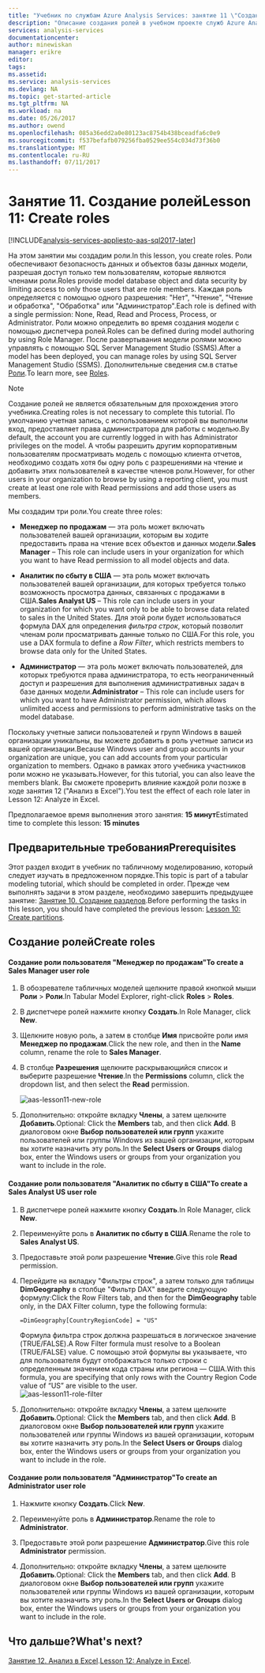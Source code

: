 ```yaml
---
title: "Учебник по службам Azure Analysis Services: занятие 11 \"Создание ролей\" | Документы Майкрософт"
description: "Описание создания ролей в учебном проекте служб Azure Analysis Services."
services: analysis-services
documentationcenter: 
author: minewiskan
manager: erikre
editor: 
tags: 
ms.assetid: 
ms.service: analysis-services
ms.devlang: NA
ms.topic: get-started-article
ms.tgt_pltfrm: NA
ms.workload: na
ms.date: 05/26/2017
ms.author: owend
ms.openlocfilehash: 085a36edd2a0e80123ac8754b438bceadfa6c0e9
ms.sourcegitcommit: f537befafb079256fba0529ee554c034d73f36b0
ms.translationtype: MT
ms.contentlocale: ru-RU
ms.lasthandoff: 07/11/2017
---
```

# <a name="lesson-11-create-roles"></a><span data-ttu-id="9bf8e-103">Занятие 11. Создание ролей</span><span class="sxs-lookup"><span data-stu-id="9bf8e-103">Lesson 11: Create roles</span></span>

[!INCLUDE[analysis-services-appliesto-aas-sql2017-later](../../../includes/analysis-services-appliesto-aas-sql2017-later.md)]

<span data-ttu-id="9bf8e-104">На этом занятии мы создадим роли.</span><span class="sxs-lookup"><span data-stu-id="9bf8e-104">In this lesson, you create roles.</span></span> <span data-ttu-id="9bf8e-105">Роли обеспечивают безопасность данных и объектов базы данных модели, разрешая доступ только тем пользователям, которые являются членами роли.</span><span class="sxs-lookup"><span data-stu-id="9bf8e-105">Roles provide model database object and data security by limiting access to only those users that are role members.</span></span> <span data-ttu-id="9bf8e-106">Каждая роль определяется с помощью одного разрешения: "Нет", "Чтение", "Чтение и обработка", "Обработка" или "Администратор".</span><span class="sxs-lookup"><span data-stu-id="9bf8e-106">Each role is defined with a single permission: None, Read, Read and Process, Process, or Administrator.</span></span> <span data-ttu-id="9bf8e-107">Роли можно определить во время создания модели с помощью диспетчера ролей.</span><span class="sxs-lookup"><span data-stu-id="9bf8e-107">Roles can be defined during model authoring by using Role Manager.</span></span> <span data-ttu-id="9bf8e-108">После развертывания модели ролями можно управлять с помощью SQL Server Management Studio (SSMS).</span><span class="sxs-lookup"><span data-stu-id="9bf8e-108">After a model has been deployed, you can manage roles by using SQL Server Management Studio (SSMS).</span></span> <span data-ttu-id="9bf8e-109">Дополнительные сведения см.в статье [Роли](https://docs.microsoft.com/sql/analysis-services/tabular-models/roles-ssas-tabular).</span><span class="sxs-lookup"><span data-stu-id="9bf8e-109">To learn more, see [Roles](https://docs.microsoft.com/sql/analysis-services/tabular-models/roles-ssas-tabular).</span></span>
  
> [!NOTE]  
> <span data-ttu-id="9bf8e-110">Создание ролей не является обязательным для прохождения этого учебника.</span><span class="sxs-lookup"><span data-stu-id="9bf8e-110">Creating roles is not necessary to complete this tutorial.</span></span> <span data-ttu-id="9bf8e-111">По умолчанию учетная запись, с использованием которой вы выполнили вход, предоставляет права администратора для работы с моделью.</span><span class="sxs-lookup"><span data-stu-id="9bf8e-111">By default, the account you are currently logged in with has Administrator privileges on the model.</span></span> <span data-ttu-id="9bf8e-112">А чтобы разрешить другим корпоративным пользователям просматривать модель с помощью клиента отчетов, необходимо создать хотя бы одну роль с разрешениями на чтение и добавить этих пользователей в качестве членов роли.</span><span class="sxs-lookup"><span data-stu-id="9bf8e-112">However, for other users in your organization to browse by using a reporting client, you must create at least one role with Read permissions and add those users as members.</span></span>  
  
<span data-ttu-id="9bf8e-113">Мы создадим три роли.</span><span class="sxs-lookup"><span data-stu-id="9bf8e-113">You create three roles:</span></span>  
  
-   <span data-ttu-id="9bf8e-114">**Менеджер по продажам** — эта роль может включать пользователей вашей организации, которым вы ходите предоставить права на чтение всех объектов и данных модели.</span><span class="sxs-lookup"><span data-stu-id="9bf8e-114">**Sales Manager** – This role can include users in your organization for which you want to have Read permission to all model objects and data.</span></span>  
  
-   <span data-ttu-id="9bf8e-115">**Аналитик по сбыту в США** — эта роль может включать пользователей вашей организации, для которых требуется только возможность просмотра данных, связанных с продажами в США.</span><span class="sxs-lookup"><span data-stu-id="9bf8e-115">**Sales Analyst US** – This role can include users in your organization for which you want only to be able to browse data related to sales in the United States.</span></span> <span data-ttu-id="9bf8e-116">Для этой роли будет использоваться формула DAX для определения *фильтра строк*, который позволит членам роли просматривать данные только по США.</span><span class="sxs-lookup"><span data-stu-id="9bf8e-116">For this role, you use a DAX formula to define a *Row Filter*, which restricts members to browse data only for the United States.</span></span>  
  
-   <span data-ttu-id="9bf8e-117">**Администратор** — эта роль может включать пользователей, для которых требуются права администратора, то есть неограниченный доступ и разрешения для выполнения административных задач в базе данных модели.</span><span class="sxs-lookup"><span data-stu-id="9bf8e-117">**Administrator** – This role can include users for which you want to have Administrator permission, which allows unlimited access and permissions to perform administrative tasks on the model database.</span></span>  
  
<span data-ttu-id="9bf8e-118">Поскольку учетные записи пользователей и групп Windows в вашей организации уникальны, вы можете добавить в роль учетные записи из вашей организации.</span><span class="sxs-lookup"><span data-stu-id="9bf8e-118">Because Windows user and group accounts in your organization are unique, you can add accounts from your particular organization to members.</span></span> <span data-ttu-id="9bf8e-119">Однако в рамках этого учебника участников роли можно не указывать.</span><span class="sxs-lookup"><span data-stu-id="9bf8e-119">However, for this tutorial, you can also leave the members blank.</span></span> <span data-ttu-id="9bf8e-120">Вы сможете проверить влияние каждой роли позже в ходе занятия 12 ("Анализ в Excel").</span><span class="sxs-lookup"><span data-stu-id="9bf8e-120">You test the effect of each role later in Lesson 12: Analyze in Excel.</span></span>  
  
<span data-ttu-id="9bf8e-121">Предполагаемое время выполнения этого занятия: **15 минут**</span><span class="sxs-lookup"><span data-stu-id="9bf8e-121">Estimated time to complete this lesson: **15 minutes**</span></span>  
  
## <a name="prerequisites"></a><span data-ttu-id="9bf8e-122">Предварительные требования</span><span class="sxs-lookup"><span data-stu-id="9bf8e-122">Prerequisites</span></span>  
<span data-ttu-id="9bf8e-123">Этот раздел входит в учебник по табличному моделированию, который следует изучать в предложенном порядке.</span><span class="sxs-lookup"><span data-stu-id="9bf8e-123">This topic is part of a tabular modeling tutorial, which should be completed in order.</span></span> <span data-ttu-id="9bf8e-124">Прежде чем выполнять задачи в этом разделе, необходимо завершить предыдущее занятие: [Занятие 10. Создание разделов](../tutorials/aas-lesson-10-create-partitions.md).</span><span class="sxs-lookup"><span data-stu-id="9bf8e-124">Before performing the tasks in this lesson, you should have completed the previous lesson: [Lesson 10: Create partitions](../tutorials/aas-lesson-10-create-partitions.md).</span></span>  
  
## <a name="create-roles"></a><span data-ttu-id="9bf8e-125">Создание ролей</span><span class="sxs-lookup"><span data-stu-id="9bf8e-125">Create roles</span></span>  
  
#### <a name="to-create-a-sales-manager-user-role"></a><span data-ttu-id="9bf8e-126">Создание роли пользователя "Менеджер по продажам"</span><span class="sxs-lookup"><span data-stu-id="9bf8e-126">To create a Sales Manager user role</span></span>  
  
1.  <span data-ttu-id="9bf8e-127">В обозревателе табличных моделей щелкните правой кнопкой мыши **Роли** > **Роли**.</span><span class="sxs-lookup"><span data-stu-id="9bf8e-127">In Tabular Model Explorer, right-click **Roles** > **Roles**.</span></span>  
  
2.  <span data-ttu-id="9bf8e-128">В диспетчере ролей нажмите кнопку **Создать**.</span><span class="sxs-lookup"><span data-stu-id="9bf8e-128">In Role Manager, click **New**.</span></span>  
  
3.  <span data-ttu-id="9bf8e-129">Щелкните новую роль, а затем в столбце **Имя** присвойте роли имя **Менеджер по продажам**.</span><span class="sxs-lookup"><span data-stu-id="9bf8e-129">Click the new role, and then in the **Name** column, rename the role to **Sales Manager**.</span></span>  
  
4.  <span data-ttu-id="9bf8e-130">В столбце **Разрешения** щелкните раскрывающийся список и выберите разрешение **Чтение**.</span><span class="sxs-lookup"><span data-stu-id="9bf8e-130">In the **Permissions** column, click the dropdown list, and then select the **Read** permission.</span></span> 

    ![aas-lesson11-new-role](../tutorials/media/aas-lesson11-new-role.png) 
  
5.  <span data-ttu-id="9bf8e-132">Дополнительно: откройте вкладку **Члены**, а затем щелкните **Добавить**.</span><span class="sxs-lookup"><span data-stu-id="9bf8e-132">Optional: Click the **Members** tab, and then click **Add**.</span></span> <span data-ttu-id="9bf8e-133">В диалоговом окне **Выбор пользователей или групп** укажите пользователей или группы Windows из вашей организации, которым вы хотите назначить эту роль.</span><span class="sxs-lookup"><span data-stu-id="9bf8e-133">In the **Select Users or Groups** dialog box, enter the Windows users or groups from your organization you want to include in the role.</span></span>  
  
#### <a name="to-create-a-sales-analyst-us-user-role"></a><span data-ttu-id="9bf8e-134">Создание роли пользователя "Аналитик по сбыту в США"</span><span class="sxs-lookup"><span data-stu-id="9bf8e-134">To create a Sales Analyst US user role</span></span>  
  
1.  <span data-ttu-id="9bf8e-135">В диспетчере ролей нажмите кнопку **Создать**.</span><span class="sxs-lookup"><span data-stu-id="9bf8e-135">In Role Manager, click **New**.</span></span>    
  
2.  <span data-ttu-id="9bf8e-136">Переименуйте роль в **Аналитик по сбыту в США**.</span><span class="sxs-lookup"><span data-stu-id="9bf8e-136">Rename the role to **Sales Analyst US**.</span></span>  
  
3.  <span data-ttu-id="9bf8e-137">Предоставьте этой роли разрешение **Чтение**.</span><span class="sxs-lookup"><span data-stu-id="9bf8e-137">Give this role **Read** permission.</span></span>  
  
4.  <span data-ttu-id="9bf8e-138">Перейдите на вкладку "Фильтры строк", а затем только для таблицы **DimGeography** в столбце "Фильтр DAX" введите следующую формулу:</span><span class="sxs-lookup"><span data-stu-id="9bf8e-138">Click the Row Filters tab, and then for the **DimGeography** table only, in the DAX Filter column, type the following formula:</span></span>  
  
    ```Administrator
    =DimGeography[CountryRegionCode] = "US" 
    ```
    
    <span data-ttu-id="9bf8e-139">Формула фильтра строк должна разрешаться в логическое значение (TRUE/FALSE).</span><span class="sxs-lookup"><span data-stu-id="9bf8e-139">A Row Filter formula must resolve to a Boolean (TRUE/FALSE) value.</span></span> <span data-ttu-id="9bf8e-140">С помощью этой формулы вы указываете, что для пользователя будут отображаться только строки с определенным значением кода страны или региона — США.</span><span class="sxs-lookup"><span data-stu-id="9bf8e-140">With this formula, you are specifying that only rows with the Country Region Code value of “US” are visible to the user.</span></span>  
    ![aas-lesson11-role-filter](../tutorials/media/aas-lesson11-role-filter.png) 
  
6.  <span data-ttu-id="9bf8e-142">Дополнительно: откройте вкладку **Члены**, а затем щелкните **Добавить**.</span><span class="sxs-lookup"><span data-stu-id="9bf8e-142">Optional: Click the **Members** tab, and then click **Add**.</span></span> <span data-ttu-id="9bf8e-143">В диалоговом окне **Выбор пользователей или групп** укажите пользователей или группы Windows из вашей организации, которым вы хотите назначить эту роль.</span><span class="sxs-lookup"><span data-stu-id="9bf8e-143">In the **Select Users or Groups** dialog box, enter the Windows users or groups from your organization you want to include in the role.</span></span>  
  
#### <a name="to-create-an-administrator-user-role"></a><span data-ttu-id="9bf8e-144">Создание роли пользователя "Администратор"</span><span class="sxs-lookup"><span data-stu-id="9bf8e-144">To create an Administrator user role</span></span>  
  
1.  <span data-ttu-id="9bf8e-145">Нажмите кнопку **Создать**.</span><span class="sxs-lookup"><span data-stu-id="9bf8e-145">Click **New**.</span></span>  
  
2.  <span data-ttu-id="9bf8e-146">Переименуйте роль в **Администратор**.</span><span class="sxs-lookup"><span data-stu-id="9bf8e-146">Rename the role to **Administrator**.</span></span>  
  
3.  <span data-ttu-id="9bf8e-147">Предоставьте этой роли разрешение **Администратор**.</span><span class="sxs-lookup"><span data-stu-id="9bf8e-147">Give this role **Administrator** permission.</span></span>  
  
4.  <span data-ttu-id="9bf8e-148">Дополнительно: откройте вкладку **Члены**, а затем щелкните **Добавить**.</span><span class="sxs-lookup"><span data-stu-id="9bf8e-148">Optional: Click the **Members** tab, and then click **Add**.</span></span> <span data-ttu-id="9bf8e-149">В диалоговом окне **Выбор пользователей или групп** укажите пользователей или группы Windows из вашей организации, которым вы хотите назначить эту роль.</span><span class="sxs-lookup"><span data-stu-id="9bf8e-149">In the **Select Users or Groups** dialog box, enter the Windows users or groups from your organization you want to include in the role.</span></span> 
  
  
## <a name="whats-next"></a><span data-ttu-id="9bf8e-150">Что дальше?</span><span class="sxs-lookup"><span data-stu-id="9bf8e-150">What's next?</span></span>
<span data-ttu-id="9bf8e-151">[Занятие 12. Анализ в Excel](../tutorials/aas-lesson-12-analyze-in-excel.md).</span><span class="sxs-lookup"><span data-stu-id="9bf8e-151">[Lesson 12: Analyze in Excel](../tutorials/aas-lesson-12-analyze-in-excel.md).</span></span>

  
  
